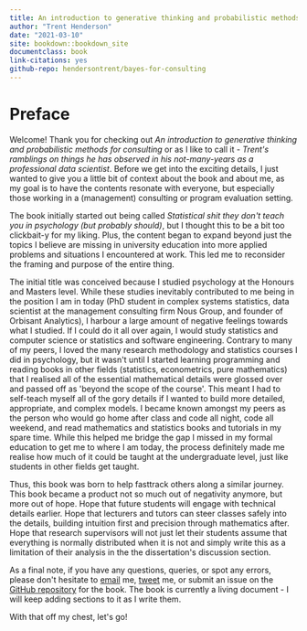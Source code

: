 ```yaml
--- 
title: An introduction to generative thinking and probabilistic methods for consulting
author: "Trent Henderson"
date: "2021-03-10"
site: bookdown::bookdown_site
documentclass: book
link-citations: yes
github-repo: hendersontrent/bayes-for-consulting
---
```


# Preface

Welcome! Thank you for checking out *An introduction to generative thinking and probabilistic methods for consulting* or as I like to call it - *Trent's ramblings on things he has observed in his not-many-years as a professional data scientist*. Before we get into the exciting details, I just wanted to give you a little bit of context about the book and about me, as my goal is to have the contents resonate with everyone, but especially those working in a (management) consulting or program evaluation setting.

The book initially started out being called *Statistical shit they don't teach you in psychology (but probably should)*, but I thought this to be a bit too clickbait-y for my liking. Plus, the content began to expand beyond just the topics I believe are missing in university education into more applied problems and situations I encountered at work. This led me to reconsider the framing and purpose of the entire thing.

The initial title was conceived because I studied psychology at the Honours and Masters level. While these studies inevitably contributed to me being in the position I am in today (PhD student in complex systems statistics, data scientist at the management consulting firm Nous Group, and founder of Orbisant Analytics), I harbour a large amount of negative feelings towards what I studied. If I could do it all over again, I would study statistics and computer science or statistics and software engineering. Contrary to many of my peers, I loved the many research methodology and statistics courses I did in psychology, but it wasn't until I started learning programming and reading books in other fields (statistics, econometrics, pure mathematics) that I realised all of the essential mathematical details were glossed over and passed off as 'beyond the scope of the course'. This meant I had to self-teach myself all of the gory details if I wanted to build more detailed, appropriate, and complex models. I became known amongst my peers as the person who would go home after class and code all night, code all weekend, and read mathematics and statistics books and tutorials in my spare time. While this helped me bridge the gap I missed in my formal education to get me to where I am today, the process definitely made me realise how much of it could be taught at the undergraduate level, just like students in other fields get taught.

Thus, this book was born to help fasttrack others along a similar journey. This book became a product not so much out of negativity anymore, but more out of hope. Hope that future students will engage with technical details earlier. Hope that lecturers and tutors can steer classes safely into the details, building intuition first and precision through mathematics after. Hope that research supervisors will not just let their students assume that everything is normally distributed when it is not and simply write this as a limitation of their analysis in the the dissertation's discussion section.

As a final note, if you have any questions, queries, or spot any errors, please don't hesitate to [email](trent.henderson1@outlook.com) me, [tweet](https://twitter.com/trentlikesstats) me, or submit an issue on the [GitHub repository](https://github.com/hendersontrent/bayes-for-consulting) for the book. The book is currently a living document - I will keep adding sections to it as I write them.

With that off my chest, let's go!


